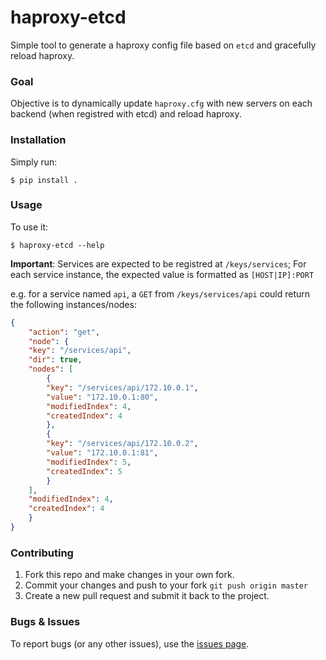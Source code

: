 # haproxy-etcd

Simple tool to generate a haproxy config file based on `etcd` and gracefully reload haproxy.


### Goal

Objective is to dynamically update `haproxy.cfg` with new servers on each backend (when registred with etcd) and reload haproxy.

### Installation

Simply run:

    $ pip install .


### Usage

To use it:

    $ haproxy-etcd --help

**Important**: Services are expected to be registred at `/keys/services`; 
For each service instance, the expected value is formatted as `[HOST|IP]:PORT`

e.g. for a service named `api`, a `GET` from `/keys/services/api` could return the following instances/nodes:
```json
{
    "action": "get",
    "node": {
    "key": "/services/api",
    "dir": true,
    "nodes": [
        {
        "key": "/services/api/172.10.0.1",
        "value": "172.10.0.1:80",
        "modifiedIndex": 4,
        "createdIndex": 4
        },
        {
        "key": "/services/api/172.10.0.2",
        "value": "172.10.0.1:81",
        "modifiedIndex": 5,
        "createdIndex": 5
        }
    ],
    "modifiedIndex": 4,
    "createdIndex": 4
    }
}
```
    

### Contributing

1. Fork this repo and make changes in your own fork.
2. Commit your changes and push to your fork `git push origin master`
3. Create a new pull request and submit it back to the project.


### Bugs & Issues

To report bugs (or any other issues), use the [issues page](https://github.com/aksalj/haproxy-etcd/issues).

